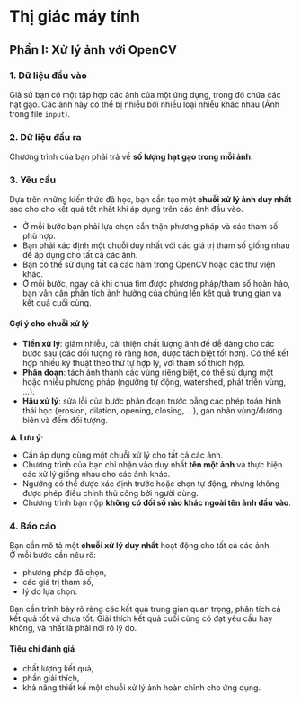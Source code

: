 # Thị giác máy tính

## Phần I: Xử lý ảnh với OpenCV

### 1. Dữ liệu đầu vào

Giả sử bạn có một tập hợp các ảnh của một ứng dụng, trong đó chứa các hạt gạo. Các ảnh này có thể bị nhiễu bởi nhiều
loại nhiễu khác nhau (Ảnh trong file `input`).

### 2. Dữ liệu đầu ra

Chương trình của bạn phải trả về **số lượng hạt gạo trong mỗi ảnh**.

### 3. Yêu cầu

Dựa trên những kiến thức đã học, bạn cần tạo một **chuỗi xử lý ảnh duy nhất** sao cho cho kết quả tốt nhất khi áp dụng
trên các ảnh đầu vào.

- Ở mỗi bước bạn phải lựa chọn cẩn thận phương pháp và các tham số phù hợp.
- Bạn phải xác định một chuỗi duy nhất với các giá trị tham số giống nhau để áp dụng cho tất cả các ảnh.
- Bạn có thể sử dụng tất cả các hàm trong OpenCV hoặc các thư viện khác.
- Ở mỗi bước, ngay cả khi chưa tìm được phương pháp/tham số hoàn hảo, bạn vẫn cần phân tích ảnh hưởng của chúng lên kết
  quả trung gian và kết quả cuối cùng.

#### Gợi ý cho chuỗi xử lý

- **Tiền xử lý**: giảm nhiễu, cải thiện chất lượng ảnh để dễ dàng cho các bước sau (các đối tượng rõ ràng hơn, được tách
  biệt tốt hơn). Có thể kết hợp nhiều kỹ thuật theo thứ tự hợp lý, với tham số thích hợp.
- **Phân đoạn**: tách ảnh thành các vùng riêng biệt, có thể sử dụng một hoặc nhiều phương pháp (ngưỡng tự động,
  watershed, phát triển vùng, …).
- **Hậu xử lý**: sửa lỗi của bước phân đoạn trước bằng các phép toán hình thái học (erosion, dilation, opening,
  closing, …), gán nhãn vùng/đường biên và đếm đối tượng.

⚠ **Lưu ý**:

- Cần áp dụng cùng một chuỗi xử lý cho tất cả các ảnh.
- Chương trình của bạn chỉ nhận vào duy nhất **tên một ảnh** và thực hiện các xử lý giống nhau cho các ảnh khác.
- Ngưỡng có thể được xác định trước hoặc chọn tự động, nhưng không được phép điều chỉnh thủ công bởi người dùng.
- Chương trình bạn nộp **không có đối số nào khác ngoài tên ảnh đầu vào**.

### 4. Báo cáo

Bạn cần mô tả một **chuỗi xử lý duy nhất** hoạt động cho tất cả các ảnh.  
Ở mỗi bước cần nêu rõ:

- phương pháp đã chọn,
- các giá trị tham số,
- lý do lựa chọn.

Bạn cần trình bày rõ ràng các kết quả trung gian quan trọng, phân tích cả kết quả tốt và chưa tốt. Giải thích kết quả
cuối cùng có đạt yêu cầu hay không, và nhất là phải nói rõ lý do.

#### Tiêu chí đánh giá

- chất lượng kết quả,
- phần giải thích,
- khả năng thiết kế một chuỗi xử lý ảnh hoàn chỉnh cho ứng dụng.

